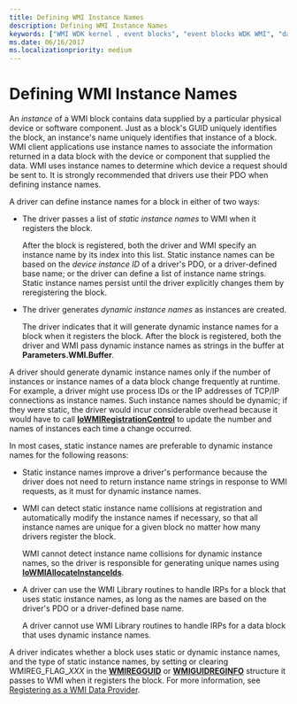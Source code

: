 ```yaml
---
title: Defining WMI Instance Names
description: Defining WMI Instance Names
keywords: ["WMI WDK kernel , event blocks", "event blocks WDK WMI", "data blocks WDK WMI", "WMI WDK kernel , data blocks", "blocks WDK WMI", "dynamic instance names WDK WMI", "static instance names WDK WMI", "instance names WDK WMI", "WMI WDK kernel , instance names"]
ms.date: 06/16/2017
ms.localizationpriority: medium
---
```


# Defining WMI Instance Names





An *instance* of a WMI block contains data supplied by a particular physical device or software component. Just as a block's GUID uniquely identifies the block, an instance's name uniquely identifies that instance of a block. WMI client applications use instance names to associate the information returned in a data block with the device or component that supplied the data. WMI uses instance names to determine which device a request should be sent to. It is strongly recommended that drivers use their PDO when defining instance names.

A driver can define instance names for a block in either of two ways:

-   The driver passes a list of *static instance names* to WMI when it registers the block.

    After the block is registered, both the driver and WMI specify an instance name by its index into this list. Static instance names can be based on the *device instance ID* of a driver's PDO, or a driver-defined base name; or the driver can define a list of instance name strings. Static instance names persist until the driver explicitly changes them by reregistering the block.

-   The driver generates *dynamic instance names* as instances are created.

    The driver indicates that it will generate dynamic instance names for a block when it registers the block. After the block is registered, both the driver and WMI pass dynamic instance names as strings in the buffer at **Parameters.WMI.Buffer**.

A driver should generate dynamic instance names only if the number of instances or instance names of a data block change frequently at runtime. For example, a driver might use process IDs or the IP addresses of TCP/IP connections as instance names. Such instance names should be dynamic; if they were static, the driver would incur considerable overhead because it would have to call [**IoWMIRegistrationControl**](/windows-hardware/drivers/ddi/wdm/nf-wdm-iowmiregistrationcontrol) to update the number and names of instances each time a change occurred.

In most cases, static instance names are preferable to dynamic instance names for the following reasons:

-   Static instance names improve a driver's performance because the driver does not need to return instance name strings in response to WMI requests, as it must for dynamic instance names.

-   WMI can detect static instance name collisions at registration and automatically modify the instance names if necessary, so that all instance names are unique for a given block no matter how many drivers register the block.

    WMI cannot detect instance name collisions for dynamic instance names, so the driver is responsible for generating unique names using [**IoWMIAllocateInstanceIds**](/windows-hardware/drivers/ddi/wdm/nf-wdm-iowmiallocateinstanceids).

-   A driver can use the WMI Library routines to handle IRPs for a block that uses static instance names, as long as the names are based on the driver's PDO or a driver-defined base name.

    A driver cannot use WMI Library routines to handle IRPs for a data block that uses dynamic instance names.

A driver indicates whether a block uses static or dynamic instance names, and the type of static instance names, by setting or clearing WMIREG\_FLAG\_*XXX* in the [**WMIREGGUID**](/windows-hardware/drivers/ddi/wmistr/ns-wmistr-wmiregguidw) or [**WMIGUIDREGINFO**](/windows-hardware/drivers/ddi/wmilib/ns-wmilib-_wmiguidreginfo) structure it passes to WMI when it registers the block. For more information, see [Registering as a WMI Data Provider](registering-as-a-wmi-data-provider.md).

 

